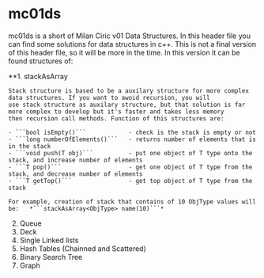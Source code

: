 # mc01ds

mc01ds is a short of Milan Ciric v01 Data Structures. In this header file you can find some solutions for data structures in c++. 
This is not a final version of this header file, so it will be more in the time. In this version it can be found structures of:

**1. stackAsArray

    Stack structure is based to be a auxilary structure for more complex data structures. If you want to awoid recursion, you will
    use stack structure as auxilary structure, but that solution is far more complex to develop but it's faster and takes less memory
    then recursion call methods. Function of this structures are:

    - ```bool isEmpty()```            - check is the stack is empty or not
    - ```long numberOfElements()```   - returns number of elements that is in the stack
    - ```void push(T obj)```          - put one object of T type onto the stack, and increase number of elements
    - ```T pop()```                   - get one object of T type from the stack, and decrease number of elements
    - ```T getTop()```                - get top object of T type from the stack

    For example, creation of stack that contains of 10 ObjType values will be:   *```stackAsArray<ObjType> name(10)```*
    
2. Queue
3. Deck
4. Single Linked lists
5. Hash Tables (Chainned and Scattered)
6. Binary Search Tree
7. Graph


